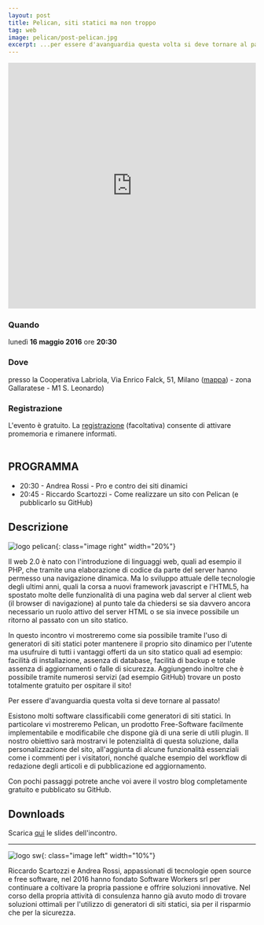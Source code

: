 ```yaml
---
layout: post
title: Pelican, siti statici ma non troppo
tag: web
image: pelican/post-pelican.jpg
excerpt: ...per essere d'avanguardia questa volta si deve tornare al passato!
---
```


<iframe width="100%" height="500" src="https://www.youtube.com/embed/aCfJLoEdlW0?rel=0" frameborder="0" allow="autoplay; encrypted-media" allowfullscreen></iframe>

<br/>


<div class="row">
  <div class="4u 12u$(medium)">
    <h3>Quando</h3>
    lunedì <b>16 maggio 2016</b> ore <b>20:30</b>
  </div>
  <div class="4u 12u$(medium)">
    <h3>Dove</h3>
    presso la Cooperativa Labriola,  Via Enrico Falck, 51, Milano (<a href="https://www.google.com/maps/place/La+Cooperativa+Antonio+Labriola/@45.498881,9.101899,16z/data=!4m5!3m4!1s0x0:0x87e711669782eafb!8m2!3d45.4992197!4d9.1022137?hl=it">mappa</a>) - zona Gallaratese - M1 S. Leonardo)
  </div>
  <div class="4u$ 12u$(medium)">
    <h3>Registrazione</h3>
    L'evento è gratuito. La <a href="https://www.eventbrite.it/e/biglietti-pelican-siti-statici-ma-non-troppo-25384240948">registrazione</a> (facoltativa) consente di attivare promemoria e rimanere informati.
  </div>
</div>


<br/>

<div class="box">
<h2>PROGRAMMA</h2>
<ul>
<li>20:30 - Andrea Rossi - Pro e contro dei siti dinamici</li>
<li>20:45 - Riccardo Scartozzi - Come realizzare un sito con Pelican (e pubblicarlo su GitHub)</li>
</ul>
</div>

## Descrizione

![logo pelican]({{site.baseurl}}/assets/images/pelican/logo-pelican.png){: class="image right" width="20%"}

Il web 2.0 è nato con l'introduzione di linguaggi web, quali ad esempio il PHP, che tramite una elaborazione di codice da parte del server hanno permesso una navigazione dinamica. Ma lo sviluppo attuale delle tecnologie degli ultimi anni, quali la corsa a nuovi framework javascript e l'HTML5, ha spostato molte delle funzionalità di una pagina web dal server al client web (il browser di navigazione) al punto tale da chiedersi se sia davvero ancora necessario un ruolo attivo del server HTML o se sia invece possibile un ritorno al passato con un sito statico.

In questo incontro vi mostreremo come sia possibile tramite l'uso di generatori di siti statici poter mantenere il proprio sito dinamico per l'utente ma usufruire di tutti i vantaggi offerti da un sito statico quali ad esempio: facilità di installazione, assenza di database, facilità di backup e totale assenza di aggiornamenti o falle di sicurezza. Aggiungendo inoltre che è possibile tramite numerosi servizi (ad esempio GitHub) trovare un posto totalmente gratuito per ospitare il sito!

Per essere d'avanguardia questa volta si deve tornare al passato!

Esistono molti software classificabili come generatori di siti statici. In particolare vi mostreremo Pelican, un prodotto Free-Software facilmente implementabile e modificabile che dispone già di una serie di utili plugin. Il nostro obiettivo sarà mostrarvi le potenzialità di questa soluzione, dalla personalizzazione del sito, all'aggiunta di alcune funzionalità essenziali come i commenti per i visitatori, nonché qualche esempio del workflow di redazione degli articoli e di pubblicazione ed aggiornamento.

Con pochi passaggi potrete anche voi avere il vostro blog completamente gratuito e pubblicato su GitHub.

## Downloads

Scarica [qui]( {{site.baseurl}}/resources/pelican/20160516_Pelican_pro_contro_siti_dinamici.pdf) le slides dell'incontro.

---

![logo sw]({{site.baseurl}}/assets/images/pelican/logo-sw.png){: class="image left" width="10%"}

Riccardo Scartozzi e Andrea Rossi, appassionati di tecnologie open source e free software, nel 2016 hanno fondato Software Workers srl per continuare a coltivare la propria passione e offrire soluzioni innovative. Nel corso della propria attività di consulenza hanno già avuto modo di trovare soluzioni ottimali per l'utilizzo di generatori di siti statici, sia per il risparmio che per la sicurezza.
